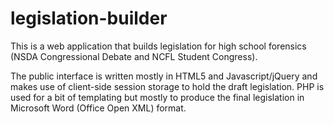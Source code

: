# legislation-builder
This is a web application that builds legislation for high school forensics (NSDA Congressional Debate and NCFL Student Congress).

The public interface is written mostly in HTML5 and Javascript/jQuery and makes use of client-side session storage to hold the draft legislation. PHP is used for a bit of templating but mostly to produce the final legislation in Microsoft Word (Office Open XML) format.